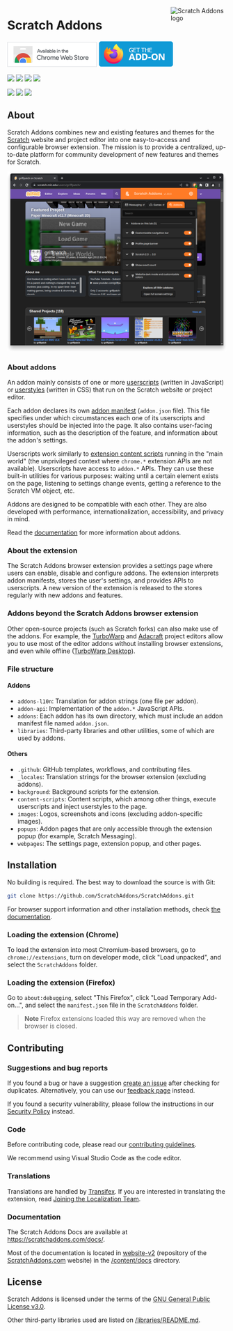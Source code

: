 <img src="images/icon.svg" alt="Scratch Addons logo" align="right" width="128px"></img>
# Scratch Addons

[![Chrome Web Store](.github/readme-images/cws-badge.png)](https://chrome.google.com/webstore/detail/fbeffbjdlemaoicjdapfpikkikjoneco)
[![Firefox Add-ons](.github/readme-images/ff-addon-badge.png)](https://addons.mozilla.org/firefox/addon/scratch-messaging-extension/)

[![](https://img.shields.io/chrome-web-store/v/fbeffbjdlemaoicjdapfpikkikjoneco?style=flat-square&logo=google-chrome&logoColor=white&label=Chrome&color=E23A2E)](https://chrome.google.com/webstore/detail/fbeffbjdlemaoicjdapfpikkikjoneco)
[![](https://img.shields.io/amo/v/scratch-messaging-extension?style=flat-square&logo=firefox-browser&logoColor=white&label=Firefox&color=FF7139)](https://addons.mozilla.org/firefox/addon/scratch-messaging-extension/)
[![](https://img.shields.io/badge/dynamic/json?style=flat-square&logo=microsoftedge&label=Edge&prefix=v&color=067FD8&query=%24.version&url=https%3A%2F%2Fmicrosoftedge.microsoft.com%2Faddons%2Fgetproductdetailsbycrxid%2Filiepgjnemckemgnledoipfiilhajdjj)](https://microsoftedge.microsoft.com/addons/detail/scratch-addons/iliepgjnemckemgnledoipfiilhajdjj)
[![](https://img.shields.io/github/v/release/ScratchAddons/ScratchAddons?style=flat-square&logo=github&logoColor=white&label=GitHub&color=181717)](https://github.com/ScratchAddons/ScratchAddons/releases)

[![](https://img.shields.io/github/license/ScratchAddons/ScratchAddons?style=flat-square)](https://github.com/ScratchAddons/ScratchAddons/blob/master/LICENSE)
[![](https://img.shields.io/badge/chat-on_discord-7289da.svg?style=flat-square)](https://discord.gg/R5NBqwMjNc)
[![](https://img.shields.io/badge/website-scratchaddons.com-ff7b26.svg?style=flat-square)](https://scratchaddons.com)

## About

Scratch Addons combines new and existing features and themes for the [Scratch](https://scratch.mit.edu) website and project editor into one easy-to-access and configurable browser extension. The mission is to provide a centralized, up-to-date platform for community development of new features and themes for Scratch.

<div align="center">

![Scratch Addons screenshot](.github/readme-images/screenshot.png)

</div>

### About addons

An addon mainly consists of one or more [userscripts](https://scratchaddons.com/docs/develop/userscripts/) (written in JavaScript) or [userstyles](https://scratchaddons.com/docs/develop/userstyles/) (written in CSS) that run on the Scratch website or project editor.

Each addon declares its own [addon manifest](https://scratchaddons.com/docs/reference/addon-manifest/) (`addon.json` file). This file specifies under which circumstances each one of its userscripts and userstyles should be injected into the page. It also contains user-facing information, such as the description of the feature, and information about the addon's settings.

Userscripts work similarly to [extension content scripts](https://developer.chrome.com/docs/extensions/content_scripts/) running in the "main world" (the unprivileged context where `chrome.*` extension APIs are not available). Userscripts have access to `addon.*` APIs. They can use these built-in utilities for various purposes: waiting until a certain element exists on the page, listening to settings change events, getting a reference to the Scratch VM object, etc.

Addons are designed to be compatible with each other. They are also developed with performance, internationalization, accessibility, and privacy in mind.

Read the [documentation](https://scratchaddons.com/docs/develop/getting-started/addon-basics/) for more information about addons.

### About the extension

The Scratch Addons browser extension provides a settings page where users can enable, disable and configure addons. The extension interprets addon manifests, stores the user's settings, and provides APIs to userscripts. A new version of the extension is released to the stores regularly with new addons and features.

### Addons beyond the Scratch Addons browser extension

Other open-source projects (such as Scratch forks) can also make use of the addons. For example, the [TurboWarp](https://github.com/TurboWarp/scratch-gui/tree/develop/src/addons) and [Adacraft](https://gitlab.com/adacraft/scratch-mod/scratch-gui/-/tree/adacraft/main/src/addons) project editors allow you to use most of the editor addons without installing browser extensions, and even while offline ([TurboWarp Desktop](https://desktop.turbowarp.org/)).

### File structure

#### Addons
- `addons-l10n`: Translation for addon strings (one file per addon).
- `addon-api`: Implementation of the `addon.*` JavaScript APIs.
- `addons`: Each addon has its own directory, which must include an addon manifest file named `addon.json`.
- `libraries`: Third-party libraries and other utilities, some of which are used by addons.

#### Others
- `.github`: GitHub templates, workflows, and contributing files.
- `_locales`: Translation strings for the browser extension (excluding addons).
- `background`: Background scripts for the extension.
- `content-scripts`: Content scripts, which among other things, execute userscripts and inject userstyles to the page.
- `images`: Logos, screenshots and icons (excluding addon-specific images).
- `popups`: Addon pages that are only accessible through the extension popup (for example, Scratch Messaging).
- `webpages`: The settings page, extension popup, and other pages.

## Installation

No building is required. The best way to download the source is with Git:

```sh
git clone https://github.com/ScratchAddons/ScratchAddons.git
```

For browser support information and other installation methods, check [the documentation](https://scratchaddons.com/docs/getting-started/installing).

### Loading the extension (Chrome)

To load the extension into most Chromium-based browsers, go to `chrome://extensions`, turn on developer mode, click "Load unpacked", and select the `ScratchAddons` folder.

### Loading the extension (Firefox)

Go to `about:debugging`, select "This Firefox", click "Load Temporary Add-on...", and select the `manifest.json` file in the `ScratchAddons` folder.

> **Note**
> Firefox extensions loaded this way are removed when the browser is closed.

## Contributing

### Suggestions and bug reports

If you found a bug or have a suggestion [create an issue](https://github.com/ScratchAddons/ScratchAddons/issues/new/choose) after checking for duplicates. Alternatively, you can use our [feedback page](https://scratchaddons.com/feedback) instead.

If you found a security vulnerability, please follow the instructions in our [Security Policy](https://github.com/ScratchAddons/ScratchAddons/tree/master/.github/SECURITY.md) instead.

### Code

Before contributing code, please read our [contributing guidelines](https://github.com/ScratchAddons/ScratchAddons/blob/master/.github/CONTRIBUTING.md).

We recommend using Visual Studio Code as the code editor.

### Translations

Translations are handled by [Transifex](https://www.transifex.com/). If you are interested in translating the extension, read [Joining the Localization Team](https://scratchaddons.com/docs/localization/joining-the-localization-team/).

### Documentation

The Scratch Addons Docs are available at https://scratchaddons.com/docs/.

Most of the documentation is located in [website-v2](https://github.com/ScratchAddons/website-v2) (repository of the [ScratchAddons.com](https://scratchaddons.com) website) in the [/content/docs](https://github.com/ScratchAddons/website-v2/tree/master/content/docs) directory.

## License

Scratch Addons is licensed under the terms of the [GNU General Public License v3.0](https://github.com/ScratchAddons/ScratchAddons/blob/master/LICENSE).

Other third-party libraries used are listed on [/libraries/README.md](https://github.com/ScratchAddons/ScratchAddons/tree/master/libraries#readme).
